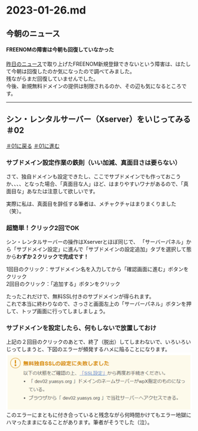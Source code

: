 # 2023-01-26.md

## 今朝のニュース

#### FREENOMの障害は今朝も回復していなかった

[昨日のニュース](https://github.com/yuasys/chatty-journal/blob/main/2023/01/2023-01-25.md)で取り上げたFREENOM新規登録できないという障害は、はたして今朝は回復したのか気になったので調べてみました。  
残ながらまだ回復していませんでした。  
今後、新規無料ドメインの提供は制限されるのか、その辺も気になるところです。 

<hr/>

## シン・レンタルサーバー（Xserver）をいじってみる ＃02

[＃01に戻る](https://github.com/yuasys/chatty-journal/blob/main/2023/01/2023-01-25.md#%E3%82%B7%E3%83%B3%E3%83%AC%E3%83%B3%E3%82%BF%E3%83%AB%E3%82%B5%E3%83%BC%E3%83%90%E3%83%BCxserver%E3%82%92%E3%81%84%E3%81%98%E3%81%A3%E3%81%A6%E3%81%BF%E3%82%8B-01)    [＃01に進む](https://github.com/yuasys/chatty-journal/blob/main/2023/01/2023-01-25.md#%E3%82%B7%E3%83%B3%E3%83%AC%E3%83%B3%E3%82%BF%E3%83%AB%E3%82%B5%E3%83%BC%E3%83%90%E3%83%BCxserver%E3%82%92%E3%81%84%E3%81%98%E3%81%A3%E3%81%A6%E3%81%BF%E3%82%8B-01)



### サブドメイン設定作業の鉄則（いい加減、真面目さは要らない）

さて、独自ドメインも設定できたし、ここでサブドメインでも作っておこうか、、、、となった場合、「真面目な人」ほど、はまりやすいワナがあるので、「真面目な」あなたは注意して欲しいです。

実際に私は、真面目を辞任する筆者は、メチャクチャはまりまくりました（笑）。  

### 超簡単！クリック2回でOK

シン・レンタルサーバーの操作はXserverとほぼ同じで、
「サーバーパネル」から「サブドメイン設定」に進んで「サブドメインの設定追加」タブを選択して態から<b>わずか２クリックで完成です！</b>  

1回目のクリック：サブドメイン名を入力してから「確認画面に進む」ボタンをクリック  
2回目のクリック：「追加する」ボタンをクリック  

たったこれだけで、無料SSL付きのサブドメインが得られます。  
これで本当に終わりなので、さっさと画面左上の「サーバーパネル」ボタンを押して、トップ画面に行ってしましましょう。


### サブドメインを設定したら、何もしないで放置しておけ
上記の２回目のクリックのあとで、終了（脱出）してしまわないで、いろいろいじってしまうと、下図のエラーが頻発するハメに陥ることになります。  
![error](/images/20230126_01.png)  
このエラーにまともに付き合っていると残念ながら何時間かけてもエラー地獄にハマったままになることがあります。筆者がそうでした（泣）。
